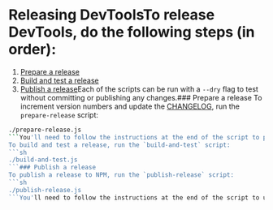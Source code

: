 # Releasing DevToolsTo release DevTools, do the following steps (in order):
1. [Prepare a release](#prepare-a-release)
2. [Build and test a release](#build-and-test-a-release)
3. [Publish a release](#publish-a-release)Each of the scripts can be run with a `--dry` flag to test without committing or publishing any changes.### Prepare a release
To increment version numbers and update the [CHANGELOG](https://github.com/facebook/react/blob/main/packages/react-devtools/CHANGELOG.md), run the `prepare-release` script:
```sh
./prepare-release.js
```You'll need to follow the instructions at the end of the script to push the committed changes to the main fork on GitHub.### Build and test a release
To build and test a release, run the `build-and-test` script:
```sh
./build-and-test.js
```### Publish a release
To publish a release to NPM, run the `publish-release` script:
```sh
./publish-release.js
```You'll need to follow the instructions at the end of the script to upload the extension to Chrome, Edge, and Firefox stores.